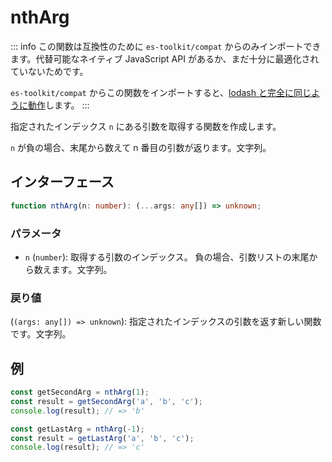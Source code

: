 # nthArg

::: info
この関数は互換性のために `es-toolkit/compat` からのみインポートできます。代替可能なネイティブ JavaScript API があるか、まだ十分に最適化されていないためです。

`es-toolkit/compat` からこの関数をインポートすると、[lodash と完全に同じように動作](../../../compatibility.md)します。
:::

指定されたインデックス `n` にある引数を取得する関数を作成します。

`n` が負の場合、末尾から数えて n 番目の引数が返ります。文字列。

## インターフェース

```typescript
function nthArg(n: number): (...args: any[]) => unknown;
```

### パラメータ

- `n` (`number`): 取得する引数のインデックス。
  負の場合、引数リストの末尾から数えます。文字列。

### 戻り値

(`(args: any[]) => unknown`): 指定されたインデックスの引数を返す新しい関数です。文字列。

## 例

```typescript
const getSecondArg = nthArg(1);
const result = getSecondArg('a', 'b', 'c');
console.log(result); // => 'b'

const getLastArg = nthArg(-1);
const result = getLastArg('a', 'b', 'c');
console.log(result); // => 'c'
```
